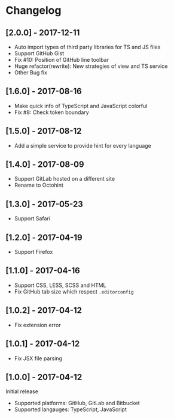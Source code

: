 # Changelog

## [2.0.0] - 2017-12-11

* Auto import types of third party libraries for TS and JS files
* Support GitHub Gist
* Fix #10: Position of GitHub line toolbar
* Huge refactor(rewrite): New strategies of view and TS service
* Other Bug fix

## [1.6.0] - 2017-08-16

* Make quick info of TypeScript and JavaScript colorful
* Fix #8: Check token boundary

## [1.5.0] - 2017-08-12

* Add a simple service to provide hint for every language

## [1.4.0] - 2017-08-09

* Support GitLab hosted on a different site
* Rename to Octohint

## [1.3.0] - 2017-05-23

* Support Safari

## [1.2.0] - 2017-04-19

* Support Firefox

## [1.1.0] - 2017-04-16

* Support CSS, LESS, SCSS and HTML
* Fix GitHub tab size which respect `.editorconfig`

## [1.0.2] - 2017-04-12

* Fix extension error

## [1.0.1] - 2017-04-12

* Fix JSX file parsing

## [1.0.0] - 2017-04-12

Initial release

* Supported platforms: GitHub, GitLab and Bitbucket
* Supported langauges: TypeScript, JavaScript
